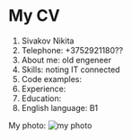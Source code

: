 # My CV
1. Sivakov Nikita
2. Telephone: +3752921180??
3. About me: old engeneer
4. Skills: noting IT connected
5. Code examples:
6. Experience:
7. Education:
8. English language: B1


My photo: ![my photo](https://img51994.domkino.tv/img/2017-07-03/fmt_114_324_2.png)